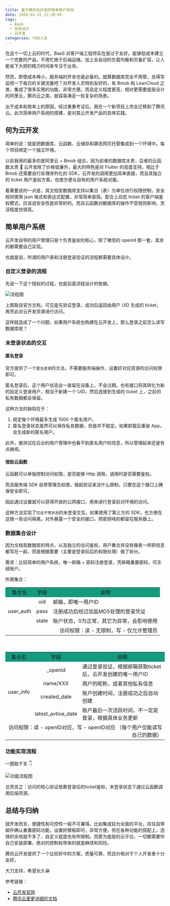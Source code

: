 ```yaml
---
title: 基于腾讯云开发的简单用户系统
date: 2020-03-31 22:20:45
tags:
  - BaaS
  - 系统设计
  - 云开发
categories: 代码人生
---
```


在这个一切上云的时代，BaaS 对客户端工程师实在是过于友好。能够低成本建立一个完整的产品，不用忙碌于后端运维。加上全自动的负载均衡和灾备扩容，让人能省下大把的精力时间来专注于业务。

然而，即使成本再小，服务端的开发也是必备的。就算数据库完全不用管，总得写监控一下每日的关键流量吧？对开发人员特别友好的，有 Bmob 和 LeanCloud 之类，集成了很多实用的功能，非常方便。而自定义程度更高，相对更需要底层设计的阿里云，腾讯云之类，就容易满足一些复杂的场景。

出于成本和效率上的原因，经过重重考证后，我在一个新项目上完全迁移到了腾讯云。此次简单用户系统的搭建，是对其云开发产品的具体实践。

<!--more-->

## 何为云开发

简单的说：就是把数据库、云函数、云储存和静态网页托管集成到一个环境中。每个项目绑定一个独立环境。

以前我用的最多的是阿里云 + Bmob 组合，因为前者的数据库太贵，后者的云函数太贵 🤣 云开发除了价格低廉外，最大的特色是对 Flutter 的高度支持。相比于 Bmob 还需要自行处理序列化的 SDK，云开发的调用更加简单直接，而且其独立的 ticket 用户鉴权方案，也很方便与自有的用户系统对接。

着重要说的一点是，其文档型数据库支持以集合（表）为单位进行权限控制，安全规则使用 json 格式和表达式配置，非常简单直观。配合上动态 ticket 的客户端鉴权模式，应该说安全性是非常好的。而且云函数对数据库的操作不受规则影响，灵活程度也很高。

## 简单用户系统

云开发自带的用户管理只是个负责鉴权的核心，除了微信的 openId 那一套，其余的都需要自己实现。

也就是说，所谓的用户表和注册登录验证的流程都需要具体设计。

### 自定义登录的流程

先说一下这个授权的过程，也是后面流程设计的依据。

![流程图](liuchengtu.png)

上图取自官方文档，可见是先验证登录，成功后返回由用户 UID 生成的 ticket，再凭此对云开发资源进行访问。

这样就造成了一个问题，如果用户系统也构建在云开发上，那么登录之前怎么读写数据库呢？

### 未登录状态的交互

#### 匿名登录

官方提供了一个`匿名登录`的方法，不需要服务端操作，设置好对应资源的访问权限即可。

匿名登录后，这个用户状态会一直留在设备上，不会过期。也有接口将其转化为新的自定义登录用户，相当于新建一个 UID，然后连接到生成的 ticket 上，之前的私有数据都会保留。

这种方法的缺陷在于：

1. 规定每个环境最多生成 1000 个匿名用户。
2. 匿名登录状态虽然可以保存私有数据，但是并不稳定。如果卸载后重装 App，会生成新的匿名用户。

此外，据测试在后台的用户管理中也看不到匿名用户的信息，所以管理起来还是有点麻烦。

#### 借助云函数

云函数可以单独控制访问权限，是否能够 Http 调用，调用时是否需要鉴权。

而且服务端 SDK 自带管理员权限，做起验证来没什么限制，只要在这个接口上确保安全即可。

因此通过设置就可以获得开放的公网接口，用来进行登录前对环境的访问。

这种方法实现了`完全不带状态`的未登录交互，如果使用了第三方的 SDK，也方便在这做一些访问隔离。对外暴露一个安全的接口，把密钥啥的都留在服务器上。

### 数据集合设计

因为文档型数据库的特点，以及独立的访问鉴权，用户集合并没有像表一样把信息都写在一起，而是根据需要（主要是登录前后的权限处理）做了拆分。

需求：比较简单的用户系统，唯一邮箱 + 密码注册登录，凭邮箱重置密码，可冻结账户。

所需集合：
<table>
<tr>
    <td bgcolor="#159A7F"><center>集合名</center></td> 
    <td bgcolor="#159A7F"><center>字段</center></td> 
    <td bgcolor="#159A7F"><center>说明</center></td> 
   </tr>
<tr>
    <td rowspan="4">
    <center>user_auth<br/></center>
        </td>
</tr>
<tr>
    <td><center>uid</center></td>
    <td>邮箱，即唯一用户ID</td>
</tr>
<tr>
    <td><center>pass</center></td>
    <td>注册成功后经过加盐MD5处理的登录凭证</td>
</tr>
<tr>
    <td><center>state</center></td>
    <td>账户状态，0为正常，其它为异常，会影响使用</td>
</tr>
<tr>
    <td colspan="3" align="right">访问权限：读 - 无限制，写 - 仅允许管理员</td>
</tr>
</table>

　　

<table>
<tr>
    <td bgcolor="#159A7F"><center>集合名</center></td> 
    <td bgcolor="#159A7F"><center>字段</center></td> 
    <td bgcolor="#159A7F"><center>说明</center></td> 
   </tr>
<tr>
    <td rowspan="5">
    <center>user_info<br/></center>
        </td>
</tr>
<tr>
    <td><center>_openid</center></td>
    <td>通过登录验证，根据邮箱获取ticket后，云开发创建的唯一用户ID</td>
</tr>
<tr>
    <td><center>name/XXX</center></td>
    <td>用户的昵称，或者其他私有信息</td>
</tr>
<tr>
    <td><center>created_date</center></td>
    <td>账户创建时间，注册成功之后自动创建</td>
</tr>
<tr>
    <td><center>latest_avtive_date</center></td>
    <td>账户最后一次活跃时间，不一定是登录，根据具体业务更新</td>
</tr>
<tr>
    <td colspan="3" align="right">访问权限：读 - openID对应，写 - openID对应 （每个用户仅能读写自己的数据）</td>
</tr>
</table>



### 功能实现流程

一图胜千言 👇

![功能流程图](user_struct.jpg)

总而言之：访问的核心验证依靠登录后的ticket鉴权，未登录状态下通过云函数调用后端资源。

## 总结与归纳

就开发而言，便捷性和可控性一般不可兼得。比如集成较为全面的平台，往往自带邮件确认重置密码功能，设置好模板即可，非常方便。但在各种功能的搭配上，选择的余地就不多了，自定义程度也有所限制。而更为底层的云平台，一切都需要你自己安装部署，绝对的控制权带来的就是麻烦和风险。

腾讯云开发提供了一个比较折中的方案，质量可靠，而且价格对于个人开发者十分友好。

大力支持，希望长久😁

参考链接：

- [云开发官网](https://www.cloudbase.net/)
- [腾讯云里更详细的文档](https://cloud.tencent.com/document/product/876/18431)